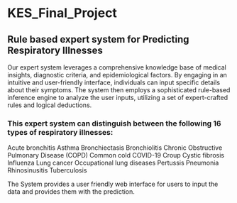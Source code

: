 # KES_Final_Project

## Rule based expert system for Predicting Respiratory Illnesses

Our expert system leverages a comprehensive knowledge base of medical insights, diagnostic criteria, and epidemiological factors. By engaging in an intuitive and user-friendly interface, individuals can input specific details about their symptoms. The system then employs a sophisticated rule-based inference engine to analyze the user inputs, utilizing a set of expert-crafted rules and logical deductions.

### This expert system can distinguish between the following 16 types of respiratory illnesses:
Acute bronchitis
Asthma
Bronchiectasis
Bronchiolitis
Chronic Obstructive Pulmonary Disease (COPD)
Common cold
COVID-19
Croup
Cystic fibrosis
Influenza
Lung cancer
Occupational lung diseases
Pertussis
Pneumonia
Rhinosinusitis
Tuberculosis

The System provides a user friendly web interface for users to input the data and provides them with the prediction.


